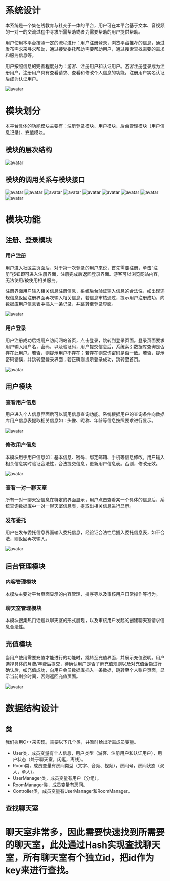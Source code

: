 # 系统设计

本系统是一个集在线教育与社交于一体的平台，用户可在本平台基于文本、音视频的一对一的交流过程中寻求所需帮助或者为需要帮助的用户提供帮助。

用户使用本平台按照一定的流程进行：用户注册登录，浏览平台推荐的信息，通过发布需求来寻求帮助，通过接受委托帮助需要帮助用户，通过搜索查找需要的需求和服务信息等。

用户按照信息的完善程度分为：游客、注册用户和认证用户。游客注册登录成为注册用户，注册用户具有查看请求、查看和修改个人信息的功能，注册用户实名认证后成为认证用户。

![avatar](http://i1.bvimg.com/661398/8e022b13ba0a7d3a.png)

# 模块划分

本平台具体的功能模块主要有：注册登录模块、用户模块、后台管理模块（用户信息记录）、充值模块。

## 模块的层次结构
![avatar](https://github.com/wenxin0421151623/project/blob/master/%E5%B1%82%E6%AC%A1%E5%9B%BE.jpg)

## 模块的调用关系与模块接口
![avatar](https://github.com/wenxin0421151623/project/blob/master/IPO9.png)
![avatar](https://github.com/wenxin0421151623/project/blob/master/IPO8.png)
![avatar](https://github.com/wenxin0421151623/project/blob/master/IPO1.png)
![avatar](https://github.com/wenxin0421151623/project/blob/master/IPO2.png)
![avatar](https://github.com/wenxin0421151623/project/blob/master/IPO3.png)
![avatar](https://github.com/wenxin0421151623/project/blob/master/IPO4.png)
![avatar](https://github.com/wenxin0421151623/project/blob/master/IPO6.png)
![avatar](https://github.com/wenxin0421151623/project/blob/master/IPO7.png)
![avatar](https://github.com/wenxin0421151623/project/blob/master/IPO5.png)

# 模块功能

## 注册、登录模块

### 用户注册

用户进入社区主页面后，对于第一次登录的用户来说，首先需要注册，单击“注册”按钮即可进入注册界面，注册完成后返回登录界面。游客可以浏览网站内容，无法使用/被使用相关服务。

注册界面用户输入相关信息注册信息，系统后台验证输入信息的合法性，如出现违规信息返回注册界面再次输入相关信息，若信息审核通过，提示用户注册成功，向数据库用户信息表中插入一条记录，并跳转至登录界面。

![avatar](http://i1.bvimg.com/661398/da5cf10869eed62f.png)

### 用户登录

用户注册成功后或用户访问网站首页，点击登录，跳转到登录页面。登录页面要求用户输入用户名，密码，以及验证码，用户提交信息后，系统索引数据库查询是否存在此用户。若否，则提示用户不存在；若存在则查询密码是否一致。若否，提示密码错误，并跳转至登录界面；若正确则提示登录成功，跳转至首页。

![avatar](http://i1.bvimg.com/661398/c52709d727505fd2.png)

## 用户模块

### 查看用户信息

用户进入个人信息界面后可以调用信息查询功能。系统根据用户的查询条件向数据库用户信息表提取相关信息如：头像、昵称、年龄等信息按照要求进行显示。

![avatar](http://i1.bvimg.com/661398/50ebe272b867e08c.png)

### 修改用户信息

本模块用于用户信息如：基本信息、密码、绑定邮箱、手机等信息修改。用户输入相关信息实时验证合法性，合法提交信息，更新用户信息表。否则，修改无效。

![avatar](http://i1.bvimg.com/661398/27a845195eaa98a1.png)

### 查看一对一聊天室

所有一对一聊天室信息在特定的界面显示，用户点击查看某一个具体的信息后，系统查询数据库中一对一聊天室信息表，提取出相关信息进行显示。

### 发布委托

用户在发布委托信息界面输入委托信息，经验证合法性后插入委托信息表，如不合法，则返回再次输入。

![avatar](http://i1.bvimg.com/661398/d7f734e2d986b178.png)

## 后台管理模块

### 内容管理模块

本模块主要对平台页面显示的内容管理，排序等以及审核用户日常操作等行为。

### 聊天室管理模块

本模块搜集热门话题以聊天室的形式展现，以及审核用户发起的创建聊天室请求信息合法性。

## 充值模块

当用户使用需要充值才能进行的功能时，跳转至充值界面，并展示充值说明。用户选择具体的月费/年费后提交，待确认用户是否了解充值规则以及对充值金额进行确认后，如充值成功，向用户会员数据库插入一条数据，跳转至个人账户页面，显示当前剩余时间，否则返回充值页面。

![avatar](http://i1.bvimg.com/661398/d748f2a0e2fed042.png)
# 数据结构设计

## 类

我们拟用C++来实现，需要以下几个类，并暂时给出所需成员变量。
* User类，成员变量有个人信息，用户类型（游客、注册用户和认证用户），用户状态（处于聊天室，闲逛，离线）。
* Room类，成员变量有房间类型（文字、音频、视频），房间号，房间状态（双人，单人）。
* UserManager类，成员变量有用户（分组）。
* RoomManager类，成员变量有房间。
* Controller类，成员变量有UserManager和RoomManager。

## 查找聊天室

聊天室非常多，因此需要快速找到所需要的聊天室，此处通过Hash实现查找聊天室，所有聊天室有个独立id，把id作为key来进行查找。
=======

